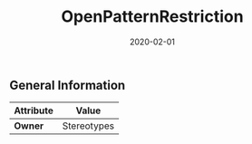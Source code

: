 ﻿---
title: OpenPatternRestriction
toc: false
type: specs
date: "2020-02-01"
draft: false
specification: VEC
version: 1.2.0
documentType: "Recommendation"
elementType: Class
classes:
  - OpenPatternRestriction
menu_name: vec-1.2.0
---


## General Information

| Attribute               | Value |
|-------------------------|-------|
| **Owner**               | Stereotypes |
